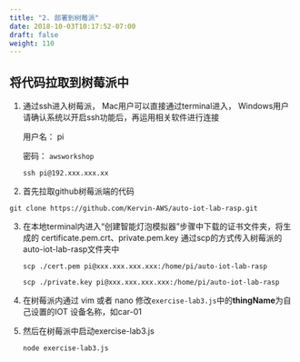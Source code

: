 ```yaml
---
title: "2. 部署到树莓派"
date: 2018-10-03T10:17:52-07:00
draft: false
weight: 110
---
```

## 将代码拉取到树莓派中

1.	通过ssh进入树莓派， Mac用户可以直接通过terminal进入， Windows用户请确认系统以开启ssh功能后，再运用相关软件进行连接

    用户名： pi 

    密码： `awsworkshop`

    ```shell
    ssh pi@192.xxx.xxx.xx
    ```

2.	首先拉取github树莓派端的代码

```shell
git clone https://github.com/Kervin-AWS/auto-iot-lab-rasp.git
```

3.	在本地terminal内进入“创建智能灯泡模拟器”步骤中下载的证书文件夹，将生成的 certificate.pem.crt、private.pem.key 通过scp的方式传入树莓派的auto-iot-lab-rasp文件夹中

    ```shell
    scp ./cert.pem pi@xxx.xxx.xxx.xxx:/home/pi/auto-iot-lab-rasp

    scp ./private.key pi@xxx.xxx.xxx.xxx:/home/pi/auto-iot-lab-rasp
    ```

4. 在树莓派内通过 vim 或者 nano 修改`exercise-lab3.js`中的**thingName**为自己设置的IOT 设备名称，如car-01

5. 然后在树莓派中启动exercise-lab3.js
    ```shell
    node exercise-lab3.js
    ```